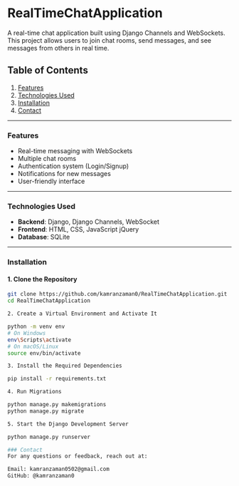 # RealTimeChatApplication

A real-time chat application built using Django Channels and WebSockets. This project allows users to join chat rooms, send messages, and see messages from others in real time.

## Table of Contents

1. [Features](#features)
2. [Technologies Used](#technologies-used)
3. [Installation](#installation)
4. [Contact](#contact)

---

### Features

- Real-time messaging with WebSockets
- Multiple chat rooms
- Authentication system (Login/Signup)
- Notifications for new messages
- User-friendly interface

---

### Technologies Used

- **Backend**: Django, Django Channels, WebSocket
- **Frontend**: HTML, CSS, JavaScript jQuery
- **Database**: SQLite 

---

### Installation

#### 1. Clone the Repository

```bash
git clone https://github.com/kamranzaman0/RealTimeChatApplication.git
cd RealTimeChatApplication

2. Create a Virtual Environment and Activate It

python -m venv env
# On Windows
env\Scripts\activate
# On macOS/Linux
source env/bin/activate

3. Install the Required Dependencies

pip install -r requirements.txt

4. Run Migrations

python manage.py makemigrations
python manage.py migrate

5. Start the Django Development Server

python manage.py runserver

### Contact
For any questions or feedback, reach out at:

Email: kamranzaman0502@gmail.com
GitHub: @kamranzaman0

